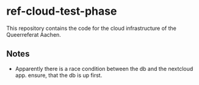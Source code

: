 # ref-cloud-test-phase
This repository contains the code for the cloud infrastructure of the Queerreferat Aachen.


## Notes
* Apparently there is a race condition between the db and the nextcloud app. ensure, that the db is up first.